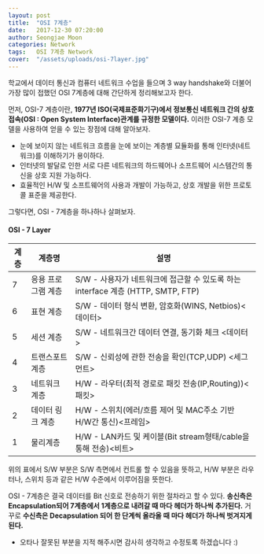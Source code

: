 ```yaml
---
layout: post
title:  "OSI 7계층"
date:   2017-12-30 07:20:00
author: Seongjae Moon
categories: Network
tags:   OSI 7계층 Network
cover:  "/assets/uploads/osi-7layer.jpg"
---
```


학교에서 데이터 통신과 컴퓨터 네트워크 수업을 들으며 3 way handshake와 더불어 가장 많이 접했던 OSI 7계층에 대해 간단하게 정리해보고자 한다.

먼저, OSI-7 계층이란, **1977년 ISO(국제표준화기구)에서 정보통신 네트워크 간의 상호접속(OSI : Open System Interface)관계를 규정한 모델이다.** 이러한 OSI-7 계층 모델을 사용하여 얻을 수 있는 장점에 대해 알아보자.
- 눈에 보이지 않는 네트워크 흐름을 눈에 보이는 계층별 묘듈화를 통해 인터넷(네트워크)를 이해하기가 용이하다.
- 인터넷의 발달로 인한 서로 다른 네트워크의 하드웨어나 소프트웨어 시스템간의 통신을 상호 지원 가능하다.
- 효율적인 H/W 및 소프트웨어의 사용과 개발이 가능하고, 상호 개발을 위한 프로토콜 표준을 제공한다.

그렇다면, OSI - 7계층을 하나하나 살펴보자.
#### OSI - 7 Layer


계층|계층명|설명
------|---------------------|------
7| 응용 프로그램 계층 | S/W - 사용자가 네트워크에 접근할 수 있도록 하는 interface 계층 (HTTP, SMTP, FTP)
6| 표현 계층 |S/W - 데이터 형식 변환, 암호화(WINS, Netbios)<데이터>
5| 세션 계층 |S/W - 네트워크간 데이터 연결, 동기화 체크 <데이터>
4| 트랜스포트 계층 | S/W - 신뢰성에 관한 전송을 확인(TCP,UDP) <세그먼트>
3| 네트워크 계층 | H/W - 라우터(최적 경로로 패킷 전송(IP,Routing))<패킷>
2| 데이터 링크 계층 |H/W - 스위치(에러/흐름 제어 및 MAC주소 기반 H/W간 통신)<프레임>
1 |물리계층 |H/W - LAN카드 및 케이블(Bit stream형태/cable을 통해 전송)<비트>|


위의 표에서 S/W 부분은 S/W 측면에서 컨트롤 할 수 있음을 뜻하고, H/W 부분은 라우터나, 스위치 등과 같은 H/W 수준에서 이루어짐을 뜻한다.

OSI - 7계층은 결국 데이터를 Bit 신호로 전송하기 위한 절차라고 할 수 있다. **송신측은 Encapsulation되어 7계층에서 1계층으로 내려갈 때 마다 헤더가 하나씩 추가된다.**  거꾸로 **수신측은 Decapsulation 되어 한 단계씩 올라올 때 마다 헤더가 하나씩 벗겨지게 된다.**

* 오타나 잘못된 부분을 지적 해주시면 감사히 생각하고 수정토록 하겠습니다 :)